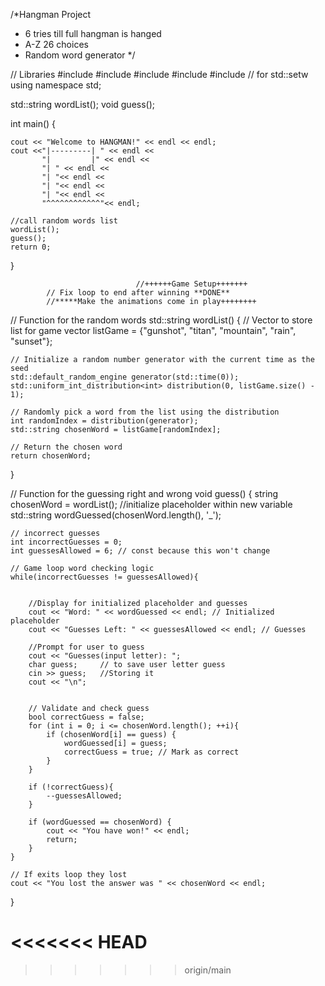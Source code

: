 /*Hangman Project
* 6 tries till full hangman is hanged
* A-Z 26 choices
* Random word generator
  */

// Libraries
#include <iostream>
#include <random>
#include <string>
#include <vector>
#include <iomanip> // for std::setw
using namespace std;

std::string wordList();
void guess();

int main() {

    cout << "Welcome to HANGMAN!" << endl << endl;
    cout <<"|---------| " << endl <<
           "|         |" << endl <<
           "| " << endl <<
           "| "<< endl <<
           "| "<< endl <<
           "| "<< endl <<
           "^^^^^^^^^^^^"<< endl;

    //call random words list
    wordList();
    guess();
    return 0;
}


                                //++++++Game Setup+++++++
            // Fix loop to end after winning **DONE**
            //*****Make the animations come in play++++++++


// Function for the random words
std::string wordList() {
// Vector to store list for game
vector<string> listGame = {"gunshot", "titan", "mountain", "rain", "sunset"};

    // Initialize a random number generator with the current time as the seed
    std::default_random_engine generator(std::time(0));
    std::uniform_int_distribution<int> distribution(0, listGame.size() - 1);

    // Randomly pick a word from the list using the distribution
    int randomIndex = distribution(generator);
    std::string chosenWord = listGame[randomIndex];

    // Return the chosen word
    return chosenWord;
}


// Function for the guessing right and wrong
void guess() {
string chosenWord = wordList();
//initialize placeholder within new variable
std::string wordGuessed(chosenWord.length(), '_');

    // incorrect guesses
    int incorrectGuesses = 0;
    int guessesAllowed = 6; // const because this won't change

    // Game loop word checking logic
    while(incorrectGuesses != guessesAllowed){


        //Display for initialized placeholder and guesses
        cout << "Word: " << wordGuessed << endl; // Initialized placeholder
        cout << "Guesses Left: " << guessesAllowed << endl; // Guesses

        //Prompt for user to guess
        cout << "Guesses(input letter): ";
        char guess;     // to save user letter guess
        cin >> guess;   //Storing it
        cout << "\n";


        // Validate and check guess
        bool correctGuess = false;
        for (int i = 0; i <= chosenWord.length(); ++i){
            if (chosenWord[i] == guess) {
                wordGuessed[i] = guess;
                correctGuess = true; // Mark as correct
            }
        }

        if (!correctGuess){
            --guessesAllowed;
        }

        if (wordGuessed == chosenWord) {
            cout << "You have won!" << endl;
            return;
        }
    }

    // If exits loop they lost
    cout << "You lost the answer was " << chosenWord << endl;
}

<<<<<<< HEAD
=======

>>>>>>> origin/main
